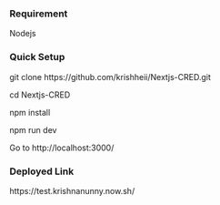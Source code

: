 <h3>Requirement</h3>
Nodejs
<h3>Quick Setup</h3>
<p>git clone https://github.com/krishheii/Nextjs-CRED.git</p>
<p>cd Nextjs-CRED</p>
<p>npm install</p>
<p>npm run dev</p>
<p>Go to http://localhost:3000/ </p>
<h3>Deployed Link</h3>
https://test.krishnanunny.now.sh/

